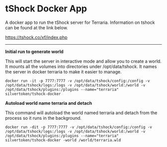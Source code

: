 # tShock Docker App

A docker app to run the tShock server for Terraria.  Information on tshock can be found at the link below.
 
https://tshock.co/xf/index.php

----
**Initial run to generate world**

This will start the server in interactive mode and allow you to create a world.  It mounts all the volumes into directories under /opt/data/tshock.  It names the server in docker terraria to make it easier to manage.

`docker run -it -p 7777:7777 -v /opt/data/tshock/config:/config -v /opt/data/tshock/logs:/logs -v /opt/data/tshock/world:/world -v /opt/data/tshock/plugins:/plugins --name="terraria" silvertoken/tshock-docker`

**Autoload world name terraria and detach**

This command will autoload the world named terraria and detach from the process so it runs in the background.

`docker run -dit -p 7777:7777 -v /opt/data/tshock/config:/config -v /opt/data/tshock/logs:/logs -v /opt/data/tshock/world:/world -v /opt/data/tshock/plugins:/plugins --name="terraria" silvertoken/tshock-docker -world /world/terraria.wld`
